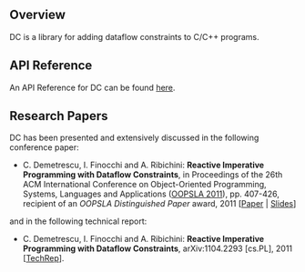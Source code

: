 ## Overview ##

DC is a library for adding dataflow constraints to C/C++ programs.

## API Reference ##

An API Reference for DC can be found [here](http://www.dis.uniroma1.it/~demetres/dc/).


## Research Papers ##

DC has been presented and extensively discussed in the following conference paper:

  * C. Demetrescu, I. Finocchi and A. Ribichini: **Reactive Imperative Programming with Dataflow Constraints**, in Proceedings of the 26th ACM International Conference on Object-Oriented Programming, Systems, Languages and Applications ([OOPSLA 2011](http://www.splashcon.org/2011/)), pp. 407-426, recipient of an _OOPSLA Distinguished Paper_ award, 2011 [[Paper](http://dl.acm.org/citation.cfm?id=2048100) | [Slides](http://dc-lib.googlecode.com/files/OOPSLA-DC-slides.pdf)]

and in the following technical report:

  * C. Demetrescu, I. Finocchi and A. Ribichini: **Reactive Imperative Programming with Dataflow Constraints**, arXiv:1104.2293 [cs.PL], 2011 [[TechRep](http://arxiv.org/abs/1104.2293)].